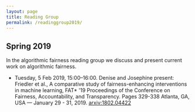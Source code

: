 ```yaml
---
layout: page
title: Reading Group 
permalink: /readinggroup2019/
---
```

## Spring 2019

In the algorithmic fairness reading group we discuss and present current work on algorithmic fairness.

- Tuesday, 5 Feb 2019, 15:00–16:00. Denise and Josephine present: Friedler et al., A comparative study of fairness-enhancing interventions in machine learning, FAT\* '19 Proceedings of the Conference on Fairness, Accountability, and Transparency. Pages 329-338 Atlanta, GA, USA — January 29 - 31, 2019. [arxiv:1802.04422](https://arxiv.org/abs/1802.04422)

